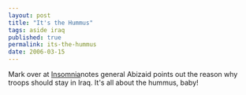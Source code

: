 ```yaml
---
layout: post
title: "It's the Hummus"
tags: aside iraq
published: true
permalink: its-the-hummus
date: 2006-03-15
---
```


Mark over at <a href="http://insomnia.livejournal.com/663206.html">Insomnia</a>notes general Abizaid points out the reason why troops should stay in Iraq.  It's all about the hummus, baby!
